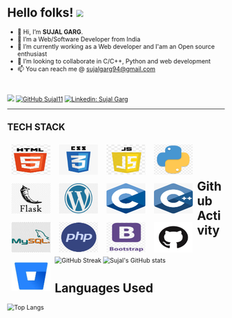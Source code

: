# Hello folks! <img src="https://raw.githubusercontent.com/MartinHeinz/MartinHeinz/master/wave.gif" width="30px">
- 👋 Hi, I’m <b>SUJAL GARG</b>.
- 👀 I’m a Web/Software Developer from India
- 🌱 I’m currently working as a Web developer and I'am an Open source enthusiast
- 💞️ I’m looking to collaborate in C/C++, Python and web development
- 📫 You can reach me @ sujalgarg94@gmail.com
<br>

 ![](https://komarev.com/ghpvc/?username=sujal11&color=dc143c)
 [![GitHub Sujal11](https://img.shields.io/github/followers/sujal11?label=follow&style=social)](https://github.com/sujal11)
[![Linkedin: Sujal Garg](https://img.shields.io/badge/-Sujal%20Garg-blue?style=flat-square&logo=Linkedin&logoColor=white&link=https://www.linkedin.com/in/sujal-garg/)](https://www.linkedin.com/in/sujal-garg/)
<br><hr>

## TECH STACK
<a href="https://html.com/"><img src="img/html.jpeg" width=90px height=70px style="float:left !important; margin:10px;"></a> &nbsp;&nbsp; <a href="https://www.css3.info/"><img src="img/css.jpeg" width=90px height=70px style="float:left !important; margin:10px;"></a> &nbsp; &nbsp;<a href="https://www.javascript.com/"><img src="img/js.jpeg" width=90px height=70px style="float:left !important; margin:10px;"></a> &nbsp;&nbsp; <a href="https://www.python.org/"><img src="img/python.jpeg" width=90px height=70px style="float:left !important; margin:10px;"></a> &nbsp;&nbsp; <a href="https://flask.palletsprojects.com/"><img src="img/flask.jpeg" width=90px height=70px style="float:left !important; margin:10px;"></a> &nbsp;&nbsp; <a href="https://wordpress.com/"><img src="img/wordpress.jpeg" width=90px height=70px style="float:left !important; margin:10px;"></a> &nbsp;&nbsp;<a href="https://www.cprogramming.com/"><img src="img/c.jpeg" width=90px height=70px style="float:left !important; margin:10px;"></a> &nbsp; &nbsp;<a href="https://www.cprogramming.com/"><img src="img/c++.jpeg" width=90px height=70px style="float:left !important; margin:10px;"></a> &nbsp;&nbsp;<a href="https://www.mysql.com/"><img src="img/mysql.jpeg" width=90px height=70px style="float:left !important; margin:10px;"></a> &nbsp; &nbsp;<a href="https://www.php.net/"><img src="img/php.jpeg" width=90px height=70px style="float:left !important; margin:10px;"></a> &nbsp; &nbsp; <a href="https://getbootstrap.com/"><img src="img/bootstrap.jpeg" width=90px height=70px style="float:left !important; margin:10px;"></a> &nbsp;&nbsp;<a href="https://github.com/"><img src="img/github.jpeg" width=90px height=70px style="float:left !important; margin:10px;"></a>  &nbsp; &nbsp;<a href="https://bitbucket.org"><img src="img/bitbucket.jpeg" width=90px height=70px style="float:left !important; margin:10px;"></a> &nbsp; &nbsp;

# Github Activity
![GitHub Streak](http://github-readme-streak-stats.herokuapp.com?user=sujal11&theme=radical&hide_border=true&date_format=M%20j%5B%2C%20Y%5D)
![Sujal's GitHub stats](https://github-readme-stats.vercel.app/api?username=sujal11&theme=radical)

# Languages Used
![Top Langs](https://github-readme-stats.vercel.app/api/top-langs/?username=sujal11&theme=radical)
